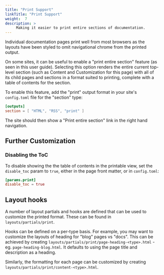 ```yaml
---
title: "Print Support"
linkTitle: "Print Support"
weight:  7
description: >
     Making it easier to print entire sections of documentation.
---
```


Individual documentation pages print well from most browsers as the layouts have been styled to omit navigational chrome from the printed output.

On some sites, it can be useful to enable a "print entire section" feature (as seen in this user guide).  Selecting this option renders the entire current top-level section (such as Content and Customization for this page) with all of its child pages and sections in a format suited to printing, complete with a table of contents for the section.

To enable this feature, add the "print" output format in your site's `config.toml` file for the "section" type:

```toml
[outputs]
section = [ "HTML", "RSS", "print" ]
```

The site should then show a "Print entire section" link in the right hand navigation.

## Further Customization

### Disabling the ToC

To disable showing the the table of contents in the printable view, set the `disable_toc` param to `true`, either in the page front matter, or in `config.toml`:

```toml
[params.print]
disable_toc = true
```


## Layout hooks

A number of layout partials and hooks are defined that can be used to customize the printed format.  These can be found in `layouts/partials/print`.

Hooks can be defined on a per-type basis.  For example, you may want to customize the layouts of heading for "blog" pages vs "docs". This can be achieved by creating `layouts/partials/print/page-heading-<type>.html` - eg. `page-heading-blog.html`.  It defaults to using the page title and description as a heading.

Similarly, the formatting for each page can be customized by creating `layouts/partials/print/content-<type>.html`.




